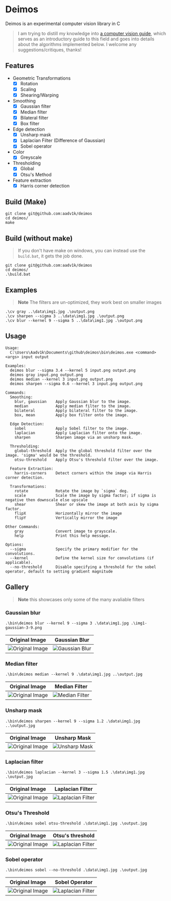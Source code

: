# Deimos

Deimos is an experimental computer vision library in C

> I am trying to distill my knowledge into [a computer vision guide](https://aadv1k.gitbook.io/cv-guide), which serves as an introductory guide to this field and goes into details about the algorithms implemented below. I welcome any suggestions/critiques, thanks!

## Features

- Geometric Transformations
  - [X] Rotation
  - [X] Scaling
  - [X] Shearing/Warping
- Smoothing
  - [X] Gaussian filter
  - [X] Median filter
  - [X] Bilateral filter
  - [X] Box filter
- Edge detection
  - [X] Unsharp mask
  - [X] Laplacian Filter (Difference of Gaussian)
  - [X] Sobel operator
- Color
  - [X] Greyscale
- Thresholding
  - [X] Global
  - [X] Otsu's Method
- Feature extraction
  - [X]  Harris corner detection

## Build (Make)

```
git clone git@github.com:aadv1k/deimos
cd deimos/
make
```

## Build (without make)

> If you don't have make on windows, you can instead use the `build.bat`, it gets the job done.

```console
git clone git@github.com:aadv1k/deimos
cd deimos/
.\build.bat
```

## Examples

> **Note**
> The filters are un-optimized, they work best on smaller images

```console
.\cv gray ..\data\img1.jpg .\output.png
.\cv sharpen --sigma 3 ..\data\img1.jpg .\output.png
.\cv blur --kernel 9 --sigma 5 ..\data\img1.jpg .\output.png
```

## Usage

```console
Usage:
  C:\Users\Aadv1k\Documents\github\deimos\bin\deimos.exe <command> <args> input output

Examples:
  deimos blur --sigma 3.4 --kernel 5 input.png output.png
  deimos gray input.png output.png
  deimos median --kernel 3 input.png output.png
  deimos sharpen --sigma 0.6 --kernel 3 input.png output.png

Commands:
  Smoothing:
    blur, gaussian    Apply Gaussian blur to the image.
    median            Apply median filter to the image.
    bilateral         Apply bilateral filter to the image.
    box, mean         Apply box filter onto the image.

  Edge Detection:
    sobel             Apply Sobel filter to the image.
    laplacian         Apply Laplacian filter onto the image.
    sharpen           Sharpen image via an unsharp mask.

  Thresholding:
    global-threshold  Apply the global threshold filter over the image. 'sigma' would be the threshold.
    otsu-threshold    Apply Otsu's threshold filter over the image.

  Feature Extraction:
    harris-corners    Detect corners within the image via Harris corner detection.

  Transformations:
    rotate            Rotate the image by `sigma` deg.
    scale             Scale the image by sigma factor; if sigma is negative then downscale else upscale
    shear             Shear or skew the image at both axis by sigma factor.
    flipX             Horizontally mirror the image
    flipY             Vertically mirror the image

Other Commands:
    gray              Convert image to grayscale.
    help              Print this help message.

Options:
  --sigma             Specify the primary modifier for the convolutions.
  --kernel            Define the kernel size for convolutions (if applicable).
  --no-threshold      Disable specifying a threshold for the sobel operator, default to setting gradient magnitude 
```

## Gallery

> **Note**
> this showcases only some of the many avaliable filters

### Gaussian blur

```console
.\bin\deimos blur --kernel 9 --sigma 3 .\data\img1.jpg .\img1-gaussian-3-9.png
```

| Original Image | Gaussian Blur |
| --- | --- |
| ![Original Image](./docs/.gitbook/assets/img1.jpg) | ![Gaussian Blur](./docs/.gitbook/assets/gaussian-3-9.jpg) |

### Median filter

```console
.\bin\deimos median --kernel 9 .\data\img1.jpg ..\output.jpg
```

| Original Image | Median Filter |
| --- | --- |
| ![Original Image](./docs/.gitbook/assets/img1.jpg) | ![Median Filter](./docs/.gitbook/assets/median-9.jpg) |

### Unsharp mask

```console
.\bin\deimos sharpen --kernel 9 --sigma 1.2 .\data\img1.jpg ..\output.jpg
```


| Original Image | Unsharp Mask |
| --- | --- |
| ![Original Image](./docs/.gitbook/assets/img1.jpg) | ![Unsharp Mask](./docs/.gitbook/assets/sharpen-1-9.jpg) |

### Laplacian filter

```console
.\bin\deimos laplacian --kernel 3 --sigma 1.5 .\data\img1.jpg .\output.jpg
```

| Original Image | Laplacian Filter |
| --- | --- |
| ![Original Image](./docs/.gitbook/assets/img1.jpg) | ![Laplacian Filter](./docs/.gitbook/assets/laplacian-1-3.jpg) |

</div>


### Otsu's Threshold

```console
.\bin\deimos sobel otsu-threshold .\data\img1.jpg .\output.jpg
```

| Original Image | Otsu's threshold |
| --- | --- |
| ![Original Image](./docs/.gitbook/assets/img1.jpg) | ![Laplacian Filter](./docs/.gitbook/assets/otsu-threshold.jpg) |

</div>

### Sobel operator

```console
.\bin\deimos sobel --no-threshold .\data\img1.jpg .\output.jpg
```

| Original Image | Sobel Operator |
| --- | --- |
| ![Original Image](./docs/.gitbook/assets/img1.jpg) | ![Laplacian Filter](./docs/.gitbook/assets/sobel.jpg) |

</div>
